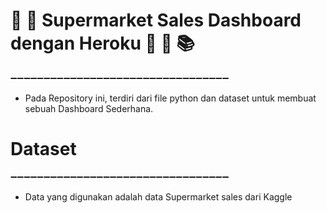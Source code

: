 # 🎈 🎉 Supermarket Sales Dashboard dengan Heroku 🎊 🎈 📚 

➖➖➖➖➖➖➖➖➖➖➖➖➖➖➖➖➖➖➖➖➖➖➖➖➖➖➖➖➖➖➖➖➖  

- Pada Repository ini, terdiri dari file python dan dataset untuk membuat sebuah Dashboard Sederhana.

# Dataset
➖➖➖➖➖➖➖➖➖➖➖➖➖➖➖➖➖➖➖➖➖➖➖➖➖➖➖➖➖➖➖➖➖  
- Data yang digunakan adalah data Supermarket sales dari Kaggle
